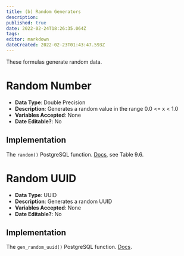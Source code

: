 ```yaml
---
title: (b) Random Generators
description: 
published: true
date: 2022-02-24T18:26:35.064Z
tags: 
editor: markdown
dateCreated: 2022-02-23T01:43:47.593Z
---
```


These formulas generate random data.

# Random Number

- **Data Type**: Double Precision
- **Description**: Generates a random value in the range 0.0 <= x < 1.0
- **Variables Accepted**: None
- **Date Editable?**: No

## Implementation
The `random()` PostgreSQL function. [Docs](https://www.postgresql.org/docs/current/functions-math.html), see Table 9.6.

# Random UUID

- **Data Type**: UUID
- **Description**: Generates a random UUID
- **Variables Accepted**: None
- **Date Editable?**: No

## Implementation
The `gen_random_uuid()` PostgreSQL function. [Docs](https://www.postgresql.org/docs/current/functions-uuid.html).